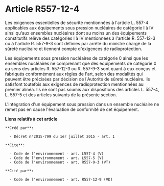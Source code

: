 # Article R557-12-4

Les exigences essentielles de sécurité mentionnées à l'article L. 557-4 applicables aux équipements sous pression nucléaires
de catégorie I à IV ainsi qu'aux ensembles nucléaires dont au moins un des équipements constitutifs relève des catégories I à
IV mentionnées à l'article R. 557-12-3 ou à l'article R. 557-9-3 sont définies par arrêté du ministre chargé de la sûreté
nucléaire et tiennent compte d'exigences de radioprotection.

Les équipements sous pression nucléaires de catégorie 0 ainsi que les ensembles nucléaires ne comprenant que des équipements
de catégorie 0 au sens des articles R. 557-12-3 ou R. 557-9-3 sont quant à eux conçus et fabriqués conformément aux règles de
l'art, selon des modalités qui peuvent être précisées par décision de l'Autorité de sûreté nucléaire. Ils satisfont toutefois
aux exigences de radioprotection mentionnées au premier alinéa. Ils ne sont pas soumis aux dispositions des articles L.
557-4, L. 557-5 et des articles suivants de la présente section.

L'intégration d'un équipement sous pression dans un ensemble nucléaire ne remet pas en cause l'évaluation de conformité de
cet équipement.

**Liens relatifs à cet article**

	**Créé par**:

	  - Décret n°2015-799 du 1er juillet 2015 - art. 1

	**Cite**:

	  - Code de l'environnement - art. L557-4 (V)
	  - Code de l'environnement - art. L557-5 (V)
	  - Code de l'environnement - art. R557-9-3 (VT)

	**Cité par**:

	  - Code de l'environnement - art. R557-12-9 (VD)
